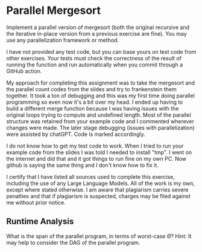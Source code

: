 # Parallel Mergesort

Implement a parallel version of mergesort (both the original recursive and the
iterative in-place version from a previous exercise are fine). You may use any
parallelization framework or method.

I have not provided any test code, but you can base yours on test code from
other exercises. Your tests must check the correctness of the result of running
the function and run automatically when you commit through a GitHub action.

My approach for completing this assignment was to take the mergesort and the parallel count codes from the slides and try to frankenstein them together. It took a ton of debugging and this was my first time doing parallel programming so even now it's a bit over my head. I ended up having to build a different merge function because I was having issues with the original loops trying to compute and undefined length. Most of the parallel structure was retained from your example code and I commented wherever changes were made. The later stage debugging (issues with parallelization) were assisted by chatGPT. Code is marked accordingly.

I do not know how to get my test code to work. When I tried to run your example code from the slides I was told I needed to install "tmp". I went on the internet and did that and it got things to run fine on my own PC. Now github is saying the same thing and I don't know how to fix it.

I certify that I have listed all sources used to complete this exercise, including the use of any Large Language Models. All of the work is my own, except where stated otherwise. I am aware that plagiarism carries severe penalties and that if plagiarism is suspected, charges may be filed against me without prior notice.

## Runtime Analysis

What is the span of the parallel program, in terms of worst-case $\Theta$? Hint:
It may help to consider the DAG of the parallel program.

